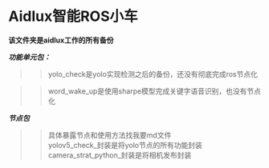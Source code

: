 # Aidlux智能ROS小车
**该文件夹是aidlux工作的所有备份**

***功能单元包：***  
  >>yolo_check是yolo实现检测之后的备份，还没有彻底完成ros节点化

  >>word_wake_up是使用sharpe模型完成关键字语音识别，也没有节点化

***节点包***  
  >>具体暴露节点和使用方法找我要md文件  
  >>yolov5_check_封装是将yolo节点的所有功能封装  
  >>camera_strat_python_封装是将相机发布封装  